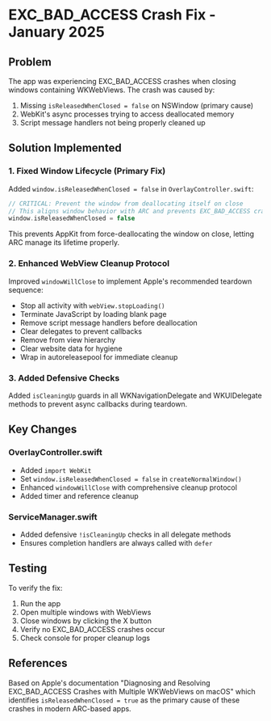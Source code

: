 # EXC_BAD_ACCESS Crash Fix - January 2025

## Problem
The app was experiencing EXC_BAD_ACCESS crashes when closing windows containing WKWebViews. The crash was caused by:
1. Missing `isReleasedWhenClosed = false` on NSWindow (primary cause)
2. WebKit's async processes trying to access deallocated memory
3. Script message handlers not being properly cleaned up

## Solution Implemented

### 1. Fixed Window Lifecycle (Primary Fix)
Added `window.isReleasedWhenClosed = false` in `OverlayController.swift`:
```swift
// CRITICAL: Prevent the window from deallocating itself on close
// This aligns window behavior with ARC and prevents EXC_BAD_ACCESS crashes
window.isReleasedWhenClosed = false
```

This prevents AppKit from force-deallocating the window on close, letting ARC manage its lifetime properly.

### 2. Enhanced WebView Cleanup Protocol
Improved `windowWillClose` to implement Apple's recommended teardown sequence:
- Stop all activity with `webView.stopLoading()`
- Terminate JavaScript by loading blank page
- Remove script message handlers before deallocation
- Clear delegates to prevent callbacks
- Remove from view hierarchy
- Clear website data for hygiene
- Wrap in autoreleasepool for immediate cleanup

### 3. Added Defensive Checks
Added `isCleaningUp` guards in all WKNavigationDelegate and WKUIDelegate methods to prevent async callbacks during teardown.

## Key Changes

### OverlayController.swift
- Added `import WebKit`
- Set `window.isReleasedWhenClosed = false` in `createNormalWindow()`
- Enhanced `windowWillClose` with comprehensive cleanup protocol
- Added timer and reference cleanup

### ServiceManager.swift
- Added defensive `!isCleaningUp` checks in all delegate methods
- Ensures completion handlers are always called with `defer`

## Testing
To verify the fix:
1. Run the app
2. Open multiple windows with WebViews
3. Close windows by clicking the X button
4. Verify no EXC_BAD_ACCESS crashes occur
5. Check console for proper cleanup logs

## References
Based on Apple's documentation "Diagnosing and Resolving EXC_BAD_ACCESS Crashes with Multiple WKWebViews on macOS" which identifies `isReleasedWhenClosed = true` as the primary cause of these crashes in modern ARC-based apps.
